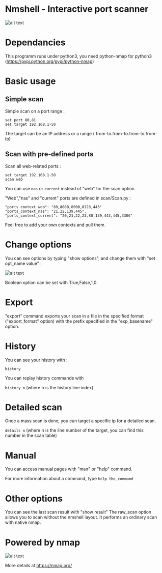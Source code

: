 # Nmshell - Interactive port scanner

![alt text](https://raw.githubusercontent.com/masterccc/nmshell/master/img/screenshot.png)

# Dependancies

This programm runs under python3, you need python-nmap for python3 (https://pypi.python.org/pypi/python-nmap)

# Basic usage

## Simple scan
Simple scan on a port range :
```
set port 80,81
set target 192.168.1-50
```

The target can be an IP address or a range ( from-to.from-to.from-to.from-to)

## Scan with pre-defined ports

Scan all web-related ports :

```
set target 192.168.1-50
scan web
```

You can use ```nas``` or ```current``` instead of "web" for the scan option.

"Web","nas" and "current" ports are defined in scan/Scan.py :

```
"ports_context_web": "80,8080,8000,8128,443"
"ports_context_nas": "21,22,139,445",
"ports_context_current": "20,21,22,23,80,139,443,445,3306"
```

Feel free to add your own contexts and pull them.


# Change options

You can see options by typing "show options", and change them with "set opt_name value" :

![alt text](https://raw.githubusercontent.com/masterccc/nmshell/master/img/options.png)

Boolean option can be set with True,False,1,0.


# Export

"export" command exports your scan in a file in the specified format ("export_format" option) with the prefix specified in the "exp_basename" option.

# History

You can see your history with :

```history```

You can replay history commands with

```history n``` (where n is the history line index)

# Detailed scan

Once a mass scan is done, you can target a specific ip for a detailed scan.

```details n``` (where n is the line number of the target, you can find this number in the scan table)

# Manual

You can access manual pages with "man" or "help" command.

For more information about a command, type ```help the_command```


# Other options

You can see the last scan result with "show result"
The raw_scan option allows you to scan without the nmshell layout. It performs an ordinary scan with native nmap.

# Powered by nmap

![alt text](https://raw.githubusercontent.com/masterccc/nmshell/master/img/nmap_prop.jpg)

More details at https://nmap.org/